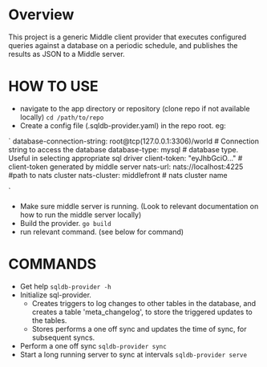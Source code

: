 # Overview

This project is a generic Middle client provider that executes configured queries
against a database on a periodic schedule, and publishes the results as JSON
to a Middle server.

# HOW TO USE

- navigate to the app directory or repository (clone repo if not available locally)
`
  cd /path/to/repo
`
-  Create a config file (.sqldb-provider.yaml) in the repo root. eg:

`
  database-connection-string: root@tcp(127.0.0.1:3306)/world # Connection string to access the database
  database-type: mysql # database type. Useful in selecting appropriate sql driver
  client-token: "eyJhbGciO..." # client-token generated by middle server
  nats-url: nats://localhost:4225 #path to nats cluster
  nats-cluster: middlefront # nats cluster name

`
- Make sure middle server is running. (Look to relevant documentation on how to run the middle server locally)
- Build the provider.
`
  go build
`
- run relevant command. (see below for command)

# COMMANDS
- Get help
`
  sqldb-provider -h
`
- Initialize sql-provider.
  - Creates triggers to log changes to other tables in the database, and creates a table 'meta_changelog', to store the triggered updates to the tables.
  - Stores performs a one off sync and updates the time of sync, for subsequent syncs.
- Perform a one off sync
`
  sqldb-provider sync
`
- Start a long running server to sync at intervals
`
  sqldb-provider serve
`
